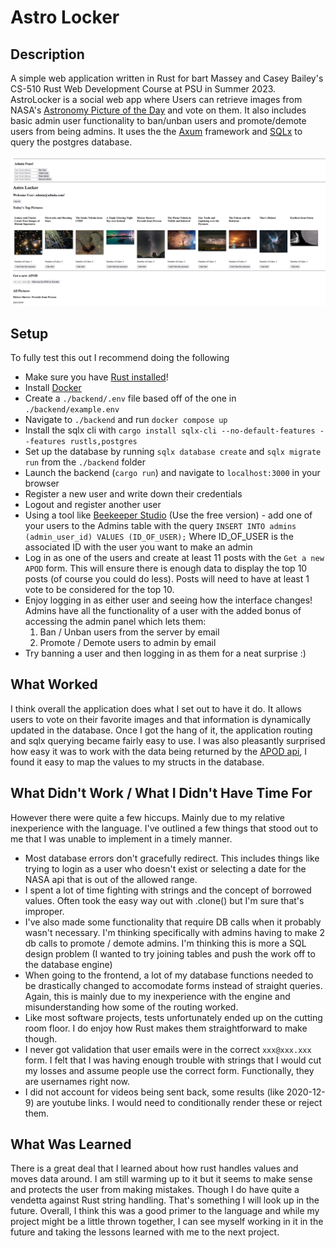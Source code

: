 # Astro Locker

## Description

A simple web application written in Rust for bart Massey and Casey Bailey's CS-510 Rust Web Development Course at PSU in Summer 2023. AstroLocker is a social web app where Users can retrieve images from NASA's [Astronomy Picture of the Day](https://apod.nasa.gov/apod/astropix.html) and vote on them. It also includes basic admin user functionality to ban/unban users and promote/demote users from being admins. It uses the the [Axum](https://github.com/tokio-rs/axum) framework and [SQLx](https://github.com/launchbadge/sqlx) to query the postgres database.

![And Image of AstroLocker In Admin Mode](preview.png "AstroLocker")

## Setup

To fully test this out I recommend doing the following

* Make sure you have [Rust installed](https://www.rust-lang.org/tools/install)!
* Install [Docker](https://www.docker.com/products/docker-desktop/)
* Create a `./backend/.env` file based off of the one in `./backend/example.env`
* Navigate to `./backend` and run `docker compose up`
* Install the sqlx cli with `cargo install sqlx-cli --no-default-features --features rustls,postgres`
* Set up the database by running `sqlx database create` and `sqlx migrate run` from the `./backend` folder
* Launch the backend (`cargo run`) and navigate to `localhost:3000` in your browser
* Register a new user and write down their credentials
* Logout and register another user
* Using a tool like [Beekeeper Studio](https://github.com/beekeeper-studio/beekeeper-studio) (Use the free version) - add one of your users to the Admins table with the query `INSERT INTO admins (admin_user_id) VALUES (ID_OF_USER);` Where ID_OF_USER is the associated ID with the user you want to make an admin
* Log in as one of the users and create at least 11 posts with the `Get a new APOD` form. This will ensure there is enough data to display the top 10 posts (of course you could do less). Posts will need to have at least 1 vote to be considered for the top 10.
* Enjoy logging in as either user and seeing how the interface changes! Admins have all the functionality of a user with the added bonus of accessing the admin panel which lets them:
  1. Ban / Unban users from the server by email
  2. Promote / Demote users to admin by email
* Try banning a user and then logging in as them for a neat surprise :)

## What Worked

I think overall the application does what I set out to have it do. It allows users to vote on their favorite images and that information is dynamically updated in the database. Once I got the hang of it, the application routing and sqlx querying became fairly easy to use. I was also pleasantly surprised how easy it was to work with the data being returned by the [APOD api](https://api.nasa.gov/), I found it easy to map the values to my structs in the database.

## What Didn't Work / What I Didn't Have Time For

However there were quite a few hiccups. Mainly due to my relative inexperience with the language. I've outlined a few things that stood out to me that I was unable to implement in a timely manner.

* Most database errors don't gracefully redirect. This includes things like trying to login as a user who doesn't exist or selecting a date for the NASA api that is out of the allowed range.
* I spent a lot of time fighting with strings and the concept of borrowed values. Often took the easy way out with .clone() but I'm sure that's improper.
* I've also made some functionality that require DB calls when it probably wasn't necessary. I'm thinking specifically with admins having to make 2 db calls to promote / demote admins. I'm thinking this is more a SQL design problem (I wanted to try joining tables and push the work off to the database engine)
* When going to the frontend, a lot of my database functions needed to be drastically changed to accomodate forms instead of straight queries. Again, this is mainly due to my inexperience with the engine and misunderstanding how some of the routing worked.
* Like most software projects, tests unfortunately ended up on the cutting room floor. I do enjoy how Rust makes them straightforward to make though.
* I never got validation that user emails were in the correct `xxx@xxx.xxx` form. I felt that I was having enough trouble with strings that I would cut my losses and assume people use the correct form. Functionally, they are usernames right now.
* I did not account for videos being sent back, some results (like 2020-12-9) are youtube links. I would need to conditionally render these or reject them.

## What Was Learned

There is a great deal that I learned about how rust handles values and moves data around. I am still warming up to it but it seems to make sense and protects the user from making mistakes. Though I do have quite a vendetta against Rust string handling. That's something I will look up in the future. Overall, I think this was a good primer to the language and while my project might be a little thrown together, I can see myself working in it in the future and taking the lessons learned with me to the next project.
